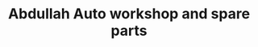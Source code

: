 ---
title: "Abdullah Auto workshop and spare parts"
url: /karachi/abdullah-auto-workshop-and-spare-parts/
shop: motorcycle
---